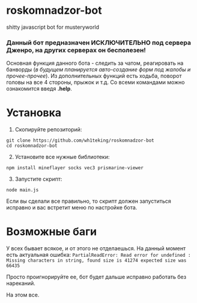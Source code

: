 # roskomnadzor-bot
shitty javascript bot for musteryworld

### Данный бот предназначен ИСКЛЮЧИТЕЛЬНО под сервера Дженро, на других серверах он бесполезен!

Основная функция данного бота - следить за чатом, реагировать на банворды (_в будущем планируется авто-создание форм под жалобы и прочее-прочее_).
Из дополнительных функций есть ходьба, поворот головы на все 4 стороны, прыжок и т.д. Со всеми командами можно ознакомится введя **.help**.

# Установка

1. Скопируйте репозиторий:
```
git clone https://github.com/wh1teking/roskomnadzor-bot
cd roskomnadzor-bot
```
2. Установите все нужные библиотеки:
```
npm install mineflayer socks vec3 prismarine-viewer
```
3. Запустите скрипт:
```
node main.js
```

Если вы сделали все правильно, то скрипт должен запуститься исправно и вас встретит меню по настройке бота.

# Возможные баги

У всех бывает всякое, и от этого не отделаешься. На данный момент есть актуальная ошибка:
`PartialReadError: Read error for undefined : Missing characters in string, found size is 41274 expected size was 66435`

Просто проигнорируйте ее, бот будет дальше исправно работать без нареканий.

На этом все.
